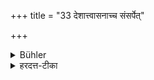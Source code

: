 +++
title = "33 देशात्त्वासनाच्च संसर्पेत्"

+++

<details><summary>Bühler</summary>

33. But he shall leave his place and his seat, (in order to show him honour.)
</details>

<details><summary>हरदत्त-टीका</summary>

## सूत्रम्
देशात्वासनाच संसर्पेत् ॥ ३३॥  
### टिप्पनी
किं तु देशादासनाच्च संसर्पेत्तस्य सम्मानार्थम् ॥ ३३ ॥
</details>
